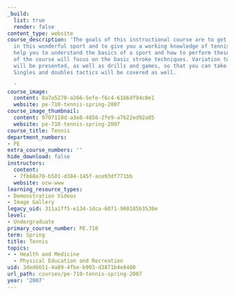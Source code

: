 ```yaml
---
_build:
  list: true
  render: false
content_type: website
course_description: 'The goals of this instructional course are to get you started
  in this wonderful sport and to give you a working knowledge of tennis. It should
  help you to understand the basics of a sport and how to perform these basics. Most
  of the course will focus on the basic stroke techniques. Variation to those techniques
  will be presented, as well as drills and games, so that you can take it to the court.
  Singles and doubles tactics will be covered as well.

  '
course_image:
  content: 8a7a5270-a266-5efe-f6c4-61b6df94c0e1
  website: pe-710-tennis-spring-2007
course_image_thumbnail:
  content: 9707118d-a3e8-4858-2fe9-a7b22ed92a85
  website: pe-710-tennis-spring-2007
course_title: Tennis
department_numbers:
- PE
extra_course_numbers: ''
hide_download: false
instructors:
  content:
  - 7fb68e70-b501-d384-145f-ace93df771bb
  website: ocw-www
learning_resource_types:
- Demonstration Videos
- Image Gallery
legacy_uid: 311a1ff5-e134-1dca-6071-960185b3530e
level:
- Undergraduate
primary_course_number: PE.710
term: Spring
title: Tennis
topics:
- - Health and Medicine
  - Physical Education and Recreation
uid: 3ded6651-4a89-4fbe-b903-d3871b4e8480
url_path: courses/pe-710-tennis-spring-2007
year: '2007'
---
```

